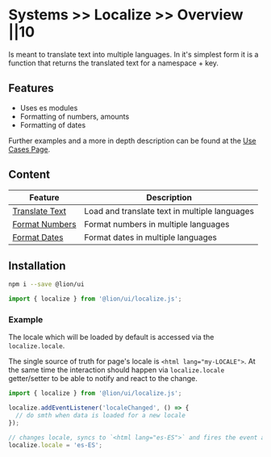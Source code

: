 # Systems >> Localize >> Overview ||10

Is meant to translate text into multiple languages.
In it's simplest form it is a function that returns the translated text for a namespace + key.

## Features

- Uses es modules
- Formatting of numbers, amounts
- Formatting of dates

Further examples and a more in depth description can be found at the [Use Cases Page](./use-cases.md).

## Content

| Feature                                  | Description                                   |
| ---------------------------------------- | --------------------------------------------- |
| [Translate Text](../localize/text.md)    | Load and translate text in multiple languages |
| [Format Numbers](../localize/numbers.md) | Format numbers in multiple languages          |
| [Format Dates](../localize/dates.md)     | Format dates in multiple languages            |

## Installation

```bash
npm i --save @lion/ui
```

```js
import { localize } from '@lion/ui/localize.js';
```

### Example

The locale which will be loaded by default is accessed via the `localize.locale`.

The single source of truth for page's locale is `<html lang="my-LOCALE">`.
At the same time the interaction should happen via `localize.locale` getter/setter to be able to notify and react to the change.

```js
import { localize } from '@lion/ui/localize.js';

localize.addEventListener('localeChanged', () => {
  // do smth when data is loaded for a new locale
});

// changes locale, syncs to `<html lang="es-ES">` and fires the event above
localize.locale = 'es-ES';
```

